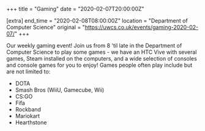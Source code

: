 +++
title = "Gaming"
date = "2020-02-07T20:00:00Z"

[extra]
end_time = "2020-02-08T08:00:00Z"
location = "Department of Computer Science"
original = "https://uwcs.co.uk/events/gaming-2020-02-07/"
+++

Our weekly gaming event\! Join us from 8 'til late in the Department of Computer Science to play some games - we have an HTC Vive with several games, Steam installed on the computers, and a wide selection of consoles and console games for you to enjoy\! Games people often play include but are not limited to:  

  - DOTA  
  - Smash Bros (WiiU, Gamecube, Wii)  
  - CS:GO  
  - Fifa  
  - Rockband  
  - Mariokart  
  - Hearthstone

